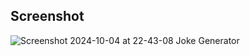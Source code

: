 ## Screenshot
![Screenshot 2024-10-04 at 22-43-08 Joke Generator](https://github.com/user-attachments/assets/77bfeec6-63c5-44c5-b6d1-33b7b7a08639)
